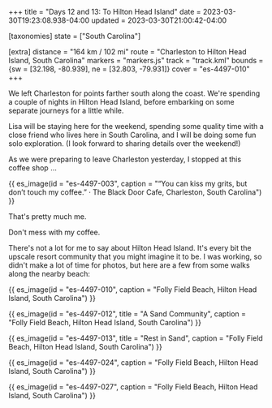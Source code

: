+++
title = "Days 12 and 13: To Hilton Head Island"
date = 2023-03-30T19:23:08.938-04:00
updated = 2023-03-30T21:00:42-04:00

[taxonomies]
state = ["South Carolina"]

[extra]
distance = "164 km / 102 mi"
route = "Charleston to Hilton Head Island, South Carolina"
markers = "markers.js"
track = "track.kml"
bounds = {sw = [32.198, -80.939], ne = [32.803, -79.931]}
cover = "es-4497-010"
+++

We left Charleston for points farther south along the coast. We're spending a couple of nights in Hilton Head Island, before embarking on some separate journeys for a little while.

<!-- more -->

Lisa will be staying here for the weekend, spending some quality time with a close friend who lives here in South Carolina, and I will be doing some fun solo exploration. (I look forward to sharing details over the weekend!)

As we were preparing to leave Charleston yesterday, I stopped at this coffee shop ...

{{ es_image(id = "es-4497-003", caption = "“You can kiss my grits, but don’t touch my coffee.” · The Black Door Cafe, Charleston, South Carolina") }}

That's pretty much me.

Don't mess with my coffee.

There's not a lot for me to say about Hilton Head Island. It's every bit the upscale resort community that you might imagine it to be. I was working, so didn't make a lot of time for photos, but here are a few from some walks along the nearby beach:

{{ es_image(id = "es-4497-010", caption = "Folly Field Beach, Hilton Head Island, South Carolina") }}

{{ es_image(id = "es-4497-012", title = "A Sand Community", caption = "Folly Field Beach, Hilton Head Island, South Carolina") }}

{{ es_image(id = "es-4497-013", title = "Rest in Sand", caption = "Folly Field Beach, Hilton Head Island, South Carolina") }}

{{ es_image(id = "es-4497-024", caption = "Folly Field Beach, Hilton Head Island, South Carolina") }}

{{ es_image(id = "es-4497-027", caption = "Folly Field Beach, Hilton Head Island, South Carolina") }}

